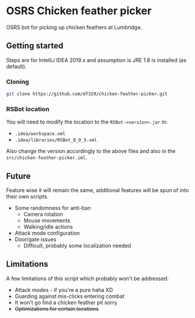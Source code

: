 # OSRS Chicken feather picker

OSRS bot for picking up chicken feathers at Lumbridge.

## Getting started

Steps are for IntelliJ IDEA 2019.x and assumption is JRE 1.8 is installed (as default).

### Cloning

```bash
git clone https://github.com/df329/chicken-feather-picker.git
```

### RSBot location

You will need to modify the location to the `RSBot-<version>.jar` in:

* `.idea/workspace.xml`
* `.idea/libraries/RSBot_8_0_5.xml`

Also change the version accordingly to the above files and also in the `src/chicken-feather-picker.iml`.

## Future

Feature wise it will remain the same, additional features will be spun of into their own scripts.

* Some randomness for anti-ban
  * Camera rotation
  * Mouse movements
  * Walking/idle actions
* Attack mode configuration
* Door/gate issues
  * Difficult, probably some localization needed

## Limitations

A few limitations of this script which probably won't be addressed:

* Attack modes - if you're a pure haha XD
* Guarding against mis-clicks entering combat
* It won't go find a chicken feather pit sorry
* ~~Optimizations for certain locations~~
